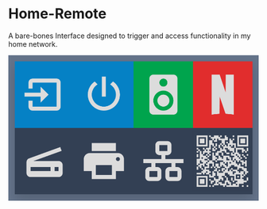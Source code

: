 # Home-Remote

A bare-bones Interface designed to trigger and access functionality in my home network.

![Image of Interface](./src/resources/img.png)
